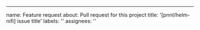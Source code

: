 ---
name: Feature request
about: Pull request for this project
title: '[pnnl/helm-nifi] issue title'
labels: ''
assignees: ''
